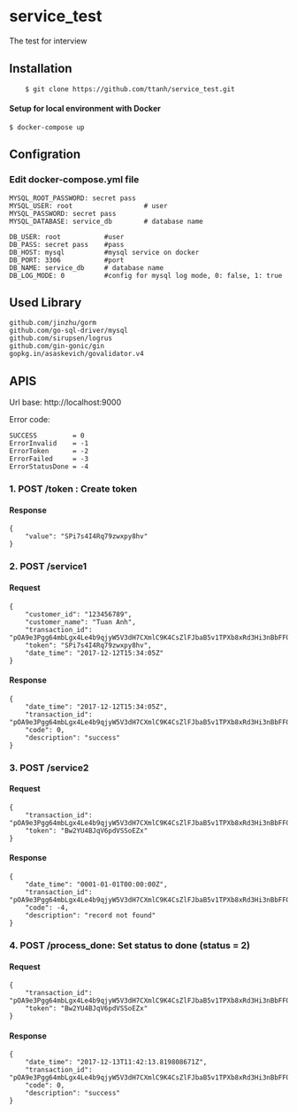 # service_test
The test for interview

## Installation
```
    $ git clone https://github.com/ttanh/service_test.git
```

#### Setup for local environment with Docker
```
$ docker-compose up
```

## Configration 
### Edit docker-compose.yml file
```
MYSQL_ROOT_PASSWORD: secret pass
MYSQL_USER: root                  # user
MYSQL_PASSWORD: secret pass
MYSQL_DATABASE: service_db        # database name

DB_USER: root           #user
DB_PASS: secret pass    #pass
DB_HOST: mysql          #mysql service on docker
DB_PORT: 3306           #port
DB_NAME: service_db     # database name
DB_LOG_MODE: 0          #config for mysql log mode, 0: false, 1: true
```
## Used Library
```
github.com/jinzhu/gorm
github.com/go-sql-driver/mysql
github.com/sirupsen/logrus
github.com/gin-gonic/gin
gopkg.in/asaskevich/govalidator.v4
```

## APIS
Url base: http://localhost:9000

Error code: 
```
SUCCESS         = 0
ErrorInvalid    = -1
ErrorToken      = -2
ErrorFailed     = -3
ErrorStatusDone = -4
```

### 1. POST /token : Create token
#### Response
```
{
    "value": "SPi7s4I4Rq79zwxpy8hv"
}
```

### 2. POST /service1
#### Request
```
{
	"customer_id": "123456789",
	"customer_name": "Tuan Anh",
	"transaction_id": "pOA9e3Pgg64mbLgx4Le4b9qjyW5V3dH7CXmlC9K4CsZlFJbaB5v1TPXb8xRd3Hi3nBbFFOPyJTV4JwJR1fpfS6XE5dnurkdOQ8xLEPe58j2IDQgb1zAWd2gjjExbEtOO",
	"token": "SPi7s4I4Rq79zwxpy8hv",
	"date_time": "2017-12-12T15:34:05Z"
}
```
#### Response 
```
{
    "date_time": "2017-12-12T15:34:05Z",
    "transaction_id": "pOA9e3Pgg64mbLgx4Le4b9qjyW5V3dH7CXmlC9K4CsZlFJbaB5v1TPXb8xRd3Hi3nBbFFOPyJTV4JwJR1fpfS6XE5dnurkdOQ8xLEPe58j2IDQgb1zAWd2gjjExbEtOO",
    "code": 0,
    "description": "success"
}
```

### 3. POST /service2
#### Request
```
{
	"transaction_id": "pOA9e3Pgg64mbLgx4Le4b9qjyW5V3dH7CXmlC9K4CsZlFJbaB5v1TPXb8xRd3Hi3nBbFFOPyJTV4JwJR1fpfS6XE5dnurkdOQ8xLEPe58j2IDQgb1zAWd2gjjExbEtOO",
	"token": "Bw2YU4BJqV6pdVSSoEZx"
}
```
#### Response
```
{
    "date_time": "0001-01-01T00:00:00Z",
    "transaction_id": "pOA9e3Pgg64mbLgx4Le4b9qjyW5V3dH7CXmlC9K4CsZlFJbaB5v1TPXb8xRd3Hi3nBbFFOPyJTV4JwJR1fpfS6XE5dnurkdOQ8xLEPe58j2IDQgb1zAWd2gjjExbEtOO",
    "code": -4,
    "description": "record not found"
}
```

### 4. POST /process_done: Set status to done (status = 2) 
#### Request
```
{
	"transaction_id": "pOA9e3Pgg64mbLgx4Le4b9qjyW5V3dH7CXmlC9K4CsZlFJbaB5v1TPXb8xRd3Hi3nBbFFOPyJTV4JwJR1fpfS6XE5dnurkdOQ8xLEPe58j2IDQgb1zAWd2gjjExbEtOO",
	"token": "Bw2YU4BJqV6pdVSSoEZx"
}
```
#### Response
```
{
    "date_time": "2017-12-13T11:42:13.819808671Z",
    "transaction_id": "pOA9e3Pgg64mbLgx4Le4b9qjyW5V3dH7CXmlC9K4CsZlFJbaB5v1TPXb8xRd3Hi3nBbFFOPyJTV4JwJR1fpfS6XE5dnurkdOQ8xLEPe58j2IDQgb1zAWd2gjjExbEtOO",
    "code": 0,
    "description": "success"
}
```
